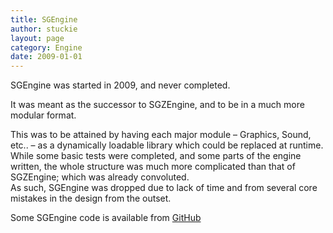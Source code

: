 ```yaml
---
title: SGEngine
author: stuckie
layout: page
category: Engine
date: 2009-01-01
---
```

SGEngine was started in 2009, and never completed.

It was meant as the successor to SGZEngine, and to be in a much more modular format.

This was to be attained by having each major module &#8211; Graphics, Sound, etc.. &#8211; as a dynamically loadable library which could be replaced at runtime.  
While some basic tests were completed, and some parts of the engine written, the whole structure was much more complicated than that of SGZEngine; which was already convoluted.  
As such, SGEngine was dropped due to lack of time and from several core mistakes in the design from the outset.

Some SGEngine code is available from [GitHub](https://github.com/stuckie/sgengine)
